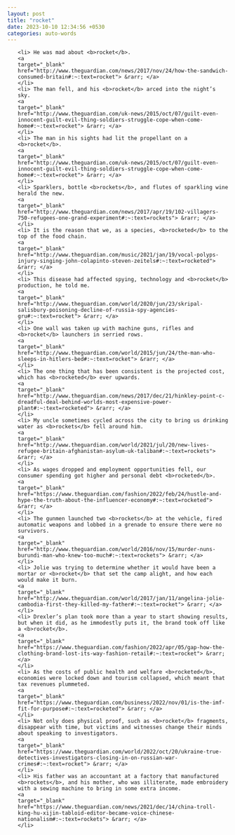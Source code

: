 ```yaml
---
layout: post
title: "rocket"
date: 2023-10-10 12:34:56 +0530
categories: auto-words
---
```

<ol>

    <li> He was mad about <b>rocket</b>.
    <a 
    target="_blank" 
    href="http://www.theguardian.com/news/2017/nov/24/how-the-sandwich-consumed-britain#:~:text=rocket"> &rarr; </a>
    </li>
    <li> The man fell, and his <b>rocket</b> arced into the night’s sky.
    <a 
    target="_blank" 
    href="http://www.theguardian.com/uk-news/2015/oct/07/guilt-even-innocent-guilt-evil-thing-soldiers-struggle-cope-when-come-home#:~:text=rocket"> &rarr; </a>
    </li>
    <li> The man in his sights had lit the propellant on a <b>rocket</b>.
    <a 
    target="_blank" 
    href="http://www.theguardian.com/uk-news/2015/oct/07/guilt-even-innocent-guilt-evil-thing-soldiers-struggle-cope-when-come-home#:~:text=rocket"> &rarr; </a>
    </li>
    <li> Sparklers, bottle <b>rockets</b>, and flutes of sparkling wine herald the new.
    <a 
    target="_blank" 
    href="http://www.theguardian.com/news/2017/apr/19/102-villagers-750-refugees-one-grand-experiment#:~:text=rockets"> &rarr; </a>
    </li>
    <li> It is the reason that we, as a species, <b>rocketed</b> to the top of the food chain.
    <a 
    target="_blank" 
    href="http://www.theguardian.com/music/2021/jan/19/vocal-polyps-injury-singing-john-colapinto-steven-zeitels#:~:text=rocketed"> &rarr; </a>
    </li>
    <li> This disease had affected spying, technology and <b>rocket</b> production, he told me.
    <a 
    target="_blank" 
    href="http://www.theguardian.com/world/2020/jun/23/skripal-salisbury-poisoning-decline-of-russia-spy-agencies-gru#:~:text=rocket"> &rarr; </a>
    </li>
    <li> One wall was taken up with machine guns, rifles and <b>rocket</b> launchers in serried rows.
    <a 
    target="_blank" 
    href="http://www.theguardian.com/world/2015/jun/24/the-man-who-sleeps-in-hitlers-bed#:~:text=rocket"> &rarr; </a>
    </li>
    <li> The one thing that has been consistent is the projected cost, which has <b>rocketed</b> ever upwards.
    <a 
    target="_blank" 
    href="http://www.theguardian.com/news/2017/dec/21/hinkley-point-c-dreadful-deal-behind-worlds-most-expensive-power-plant#:~:text=rocketed"> &rarr; </a>
    </li>
    <li> My uncle sometimes cycled across the city to bring us drinking water as <b>rockets</b> fell around him.
    <a 
    target="_blank" 
    href="http://www.theguardian.com/world/2021/jul/20/new-lives-refugee-britain-afghanistan-asylum-uk-taliban#:~:text=rockets"> &rarr; </a>
    </li>
    <li> As wages dropped and employment opportunities fell, our consumer spending got higher and personal debt <b>rocketed</b>.
    <a 
    target="_blank" 
    href="https://www.theguardian.com/fashion/2022/feb/24/hustle-and-hype-the-truth-about-the-influencer-economy#:~:text=rocketed"> &rarr; </a>
    </li>
    <li> The gunmen launched two <b>rockets</b> at the vehicle, fired automatic weapons and lobbed in a grenade to ensure there were no survivors.
    <a 
    target="_blank" 
    href="http://www.theguardian.com/world/2016/nov/15/murder-nuns-burundi-man-who-knew-too-much#:~:text=rockets"> &rarr; </a>
    </li>
    <li> Jolie was trying to determine whether it would have been a mortar or <b>rocket</b> that set the camp alight, and how each would make it burn.
    <a 
    target="_blank" 
    href="http://www.theguardian.com/world/2017/jan/11/angelina-jolie-cambodia-first-they-killed-my-father#:~:text=rocket"> &rarr; </a>
    </li>
    <li> Drexler’s plan took more than a year to start showing results, but when it did, as he immodestly puts it, the brand took off like a <b>rocket</b>.
    <a 
    target="_blank" 
    href="https://www.theguardian.com/fashion/2022/apr/05/gap-how-the-clothing-brand-lost-its-way-fashion-retail#:~:text=rocket"> &rarr; </a>
    </li>
    <li> As the costs of public health and welfare <b>rocketed</b>, economies were locked down and tourism collapsed, which meant that tax revenues plummeted.
    <a 
    target="_blank" 
    href="https://www.theguardian.com/business/2022/nov/01/is-the-imf-fit-for-purpose#:~:text=rocketed"> &rarr; </a>
    </li>
    <li> Not only does physical proof, such as <b>rocket</b> fragments, disappear with time, but victims and witnesses change their minds about speaking to investigators.
    <a 
    target="_blank" 
    href="https://www.theguardian.com/world/2022/oct/20/ukraine-true-detectives-investigators-closing-in-on-russian-war-crimes#:~:text=rocket"> &rarr; </a>
    </li>
    <li> His father was an accountant at a factory that manufactured <b>rockets</b>, and his mother, who was illiterate, made embroidery with a sewing machine to bring in some extra income.
    <a 
    target="_blank" 
    href="https://www.theguardian.com/news/2021/dec/14/china-troll-king-hu-xijin-tabloid-editor-became-voice-chinese-nationalism#:~:text=rockets"> &rarr; </a>
    </li>
